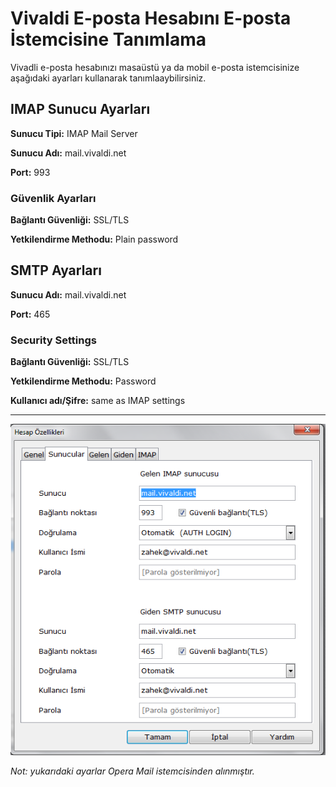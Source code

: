 # Vivaldi E-posta Hesabını E-posta İstemcisine Tanımlama

Vivadli e-posta hesabınızı masaüstü ya da mobil e-posta istemcisinize aşağıdaki ayarları kullanarak tanımlaaybilirsiniz.

## IMAP Sunucu Ayarları

**Sunucu Tipi:** IMAP Mail Server

**Sunucu Adı:** mail.vivaldi.net

**Port:** 993


### Güvenlik Ayarları

**Bağlantı Güvenliği:** SSL/TLS

**Yetkilendirme Methodu:** Plain password

## SMTP Ayarları

**Sunucu Adı:** mail.vivaldi.net

**Port:** 465

### Security Settings

**Bağlantı Güvenliği:** SSL/TLS

**Yetkilendirme Methodu:** Password

**Kullanıcı adı/Şifre:** same as IMAP settings

--------------------

![OM Accounts View](/images/mail.png)

_Not: yukarıdaki ayarlar Opera Mail istemcisinden alınmıştır._
